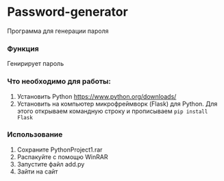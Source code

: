 # Password-generator
Программа для генерации пароля

### Функция
Генирирует пароль

### Что необходимо для работы: 
1. Установить Python https://www.python.org/downloads/
2. Установить на компьютер микрофреймворк (Flask) для Python. Для этого открываем командную строку и прописываем ```pip install Flask```

### Использование
1. Сохраните PythonProject1.rar
2. Распакуйте с помощю WinRAR
3. Запустите файл add.py
4. Зайти на сайт
